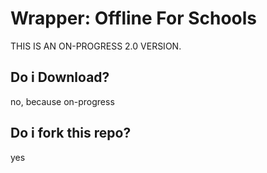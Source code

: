 # Wrapper: Offline For Schools
THIS IS AN ON-PROGRESS 2.0 VERSION.
## Do i Download?
no, because on-progress

## Do i fork this repo?
yes